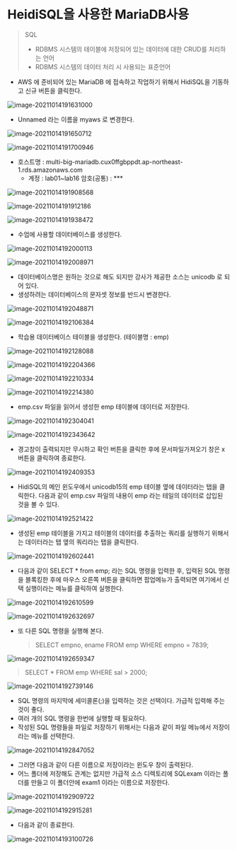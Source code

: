 # HeidiSQL을 사용한 MariaDB사용

> SQL
>
> * RDBMS 시스템의 테이블에 저장되어 있는 데이터에 대한 CRUD를 처리하는 언어
> * RDBMS 시스템의 데이터 처리 시 사용되는 표준언어

* AWS 에 준비되어 있는 MariaDB 에 접속하고 작업하기 위해서 HidiSQL을 기동하고 신규 버튼을 클릭한다.

![image-20211014191631000](md-images/image-20211014191631000.png)



* Unnamed 라는 이름을 myaws 로 변경한다.

![image-20211014191650712](md-images/image-20211014191650712.png)

![image-20211014191700946](md-images/image-20211014191700946.png)



* 호스트명 : multi-big-mariadb.cux0ffgbppdt.ap-northeast-1.rds.amazonaws.com
  * 계정 : lab01~lab16  암호(공통) : ***

![image-20211014191908568](md-images/image-20211014191908568.png)

![image-20211014191912186](md-images/image-20211014191912186.png)

![image-20211014191938472](md-images/image-20211014191938472.png)



* 수업에 사용할 데이터베이스를 생성한다.

![image-20211014192000113](md-images/image-20211014192000113.png)

![image-20211014192008971](md-images/image-20211014192008971.png)

* 데이터베이스명은 원하는 것으로 해도 되지만 강사가 제공한 소스는 unicodb 로 되어 있다.
* 생성하려는 데이터베이스의 문자셋 정보를 반드시 변경한다.

![image-20211014192048871](md-images/image-20211014192048871.png)

![image-20211014192106384](md-images/image-20211014192106384.png)



* 학습용 데이터베이스 테이블을 생성한다.  (테이블명 : emp)

![image-20211014192128088](md-images/image-20211014192128088.png)

![image-20211014192204366](md-images/image-20211014192204366.png)

![image-20211014192210334](md-images/image-20211014192210334.png)

![image-20211014192214380](md-images/image-20211014192214380.png)



* emp.csv 파일을 읽어서 생성한 emp 테이블에 데이터로 저장한다.

![image-20211014192304041](md-images/image-20211014192304041.png)

![image-20211014192343642](md-images/image-20211014192343642.png)



* 경고창이 출력되지만 무시하고 확인 버튼을 클릭한 후에 문서파일가져오기 창은 x 버튼을 클릭하여 종료한다.

![image-20211014192409353](md-images/image-20211014192409353.png)



* HidiSQL의 메인 윈도우에서 unicodb15의 emp 테이블 옆에 데이터라는 탭을 클릭한다. 다음과 같이 emp.csv 파일의 내용이 emp 라는 테일의 데이터로 삽입된 것을 볼 수 있다. 

![image-20211014192521422](md-images/image-20211014192521422.png)



* 생성된 emp 테이블을 가지고 테이블의 데이터를 추출하는 쿼리를 실행하기 위해서는 데이터라는 탭 옆의 쿼리라는 탭을 클릭한다.

![image-20211014192602441](md-images/image-20211014192602441.png)



* 다음과 같이 SELECT * from emp; 라는 SQL 명령을 입력한 후, 입력된 SQL 명령을 블록킹한 후에 마우스 오른쪽 버튼을 클릭하면 팝업메뉴가 출력되면 여기에서 선택 실행이라는 메뉴를 클릭하여 실행한다.

![image-20211014192610599](md-images/image-20211014192610599.png)

![image-20211014192632697](md-images/image-20211014192632697.png)



* 또 다른 SQL 명령을 실행해 본다. 

  > SELECT empno, ename FROM emp WHERE empno = 7839;

![image-20211014192659347](md-images/image-20211014192659347.png)



> SELECT * FROM emp WHERE sal > 2000;

![image-20211014192739146](md-images/image-20211014192739146.png)



* SQL 명령의 마지막에 세미콜론(;)을 입력하는 것은 선택이다. 가급적 입력해 주는 것이 좋다. 
* 여러 개의 SQL 명령을 한번에 실행할 때 필요하다. 
* 작성된 SQL 명령들을 파일로 저장하기 위해서는 다음과 같이 파일 메뉴에서 저장이라는 메뉴를 선택한다.

![image-20211014192847052](md-images/image-20211014192847052.png)



* 그러면 다음과 같이 다른 이름으로 저장이라는 윈도우 창이 출력된다. 
* 어느 폴더에 저장해도 관계는 없지만 가급적 소스 디렉토리에 SQLexam 이라는 폴더를 만들고 이 폴더안에 exam1 이라는 이름으로 저장한다.

![image-20211014192909722](md-images/image-20211014192909722.png)

![image-20211014192915281](md-images/image-20211014192915281.png)



* 다음과 같이 종료한다.

![image-20211014193100726](md-images/image-20211014193100726.png)

